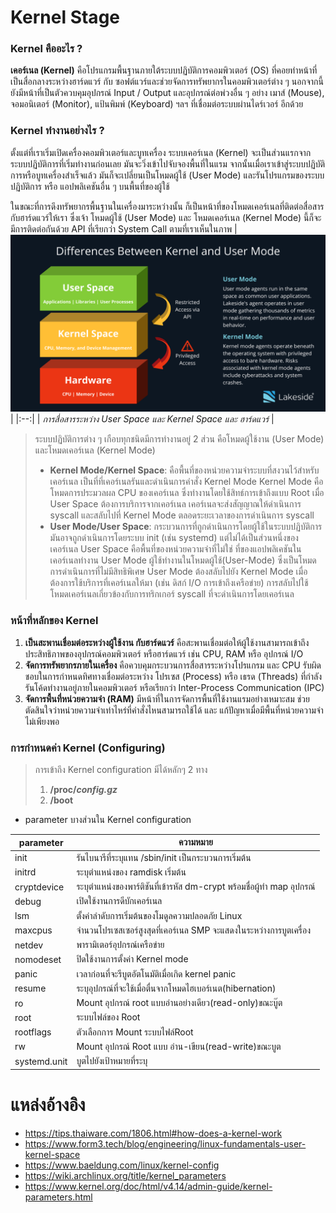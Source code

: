 # Kernel Stage
### Kernel คืออะไร ?
**เคอร์เนล (Kernel)** คือโปรแกรมพื้นฐานภายใต้ระบบปฏิบัติการคอมพิวเตอร์ (OS) ที่คอยทำหน้าที่เป็นสื่อกลางระหว่างฮาร์ดแวร์ กับ ซอฟต์แวร์และช่วยจัดการทรัพยากรในคอมพิวเตอร์ต่าง ๆ 
นอกจากนี้ยังมีหน้าที่เป็นตัวควบคุมอุปกรณ์ Input / Output และอุปกรณ์ต่อพ่วงอื่น ๆ อย่าง เมาส์ (Mouse), จอมอนิเตอร์ (Monitor), แป้นพิมพ์ (Keyboard) ฯลฯ ที่เชื่อมต่อระบบผ่านไดร์เวอร์ อีกด้วย
### Kernel ทำงานอย่างไร ?
ตั้งแต่ที่เราเริ่มเปิดเครื่องคอมพิวเตอร์และบูทเครื่อง ระบบเคอร์เนล (Kernel) จะเป็นส่วนแรกจากระบบปฏิบัติการที่เริ่มทำงานก่อนเลย มันจะวิ่งเข้าไปจับจองพื้นที่ในแรม จากนั้นเมื่อเราเข้าสู่ระบบปฏิบัติการหรือบูทเครื่องสำเร็จแล้ว มันก็จะเปลี่ยนเป็นโหมดผู้ใช้ (User Mode) และรันโปรแกรมของระบบปฏิบัติการ หรือ แอปพลิเคชันอื่น ๆ บนพื้นที่ของผู้ใช้

ในขณะที่การดึงทรัพยากรพื้นฐานในเครื่องมาระหว่างนั้น ก็เป็นหน้าที่ของโหมดเคอร์เนลที่ติดต่อสื่อสารกับฮาร์ดแวร์ให้เรา ซึ่งเจ้า โหมดผู้ใช้ (User Mode) และ โหมดเคอร์เนล (Kernel Mode) นี้ก็จะมีการติดต่อกันด้วย API ที่เรียกว่า System Call ตามที่เราเห็นในภาพ
| ![windows-boot-screen-bios.jpg](../../Assets/BootProcess-SS/User-Kernel_Space.png) | 
|:--:| 
| *การสื่อสารระหว่าง User Space และ Kernel Space และ ฮาร์ดแวร์* |

> ระบบปฏิบัติการต่าง ๆ เกือบทุกชนิดมีการทำงานอยู่ 2 ส่วน คือโหมดผู้ใช้งาน (User Mode) และโหมดเคอร์เนล (Kernel Mode)
> - **Kernel Mode/Kernel Space**: คือพื้นที่ของหน่วยความจำระบบที่สงวนไว้สำหรับเคอร์เนล เป็นที่ที่เคอร์เนลรันและดำเนินการคำสั่ง Kernel Mode
> Kernel Mode คือโหมดการประมวลผล CPU ของเคอร์เนล ซึ่งทำงานโดยใช้สิทธ์การเข้าถึงแบบ Root
> เมื่อ User Space ต้องการบริการจากเคอร์เนล เคอร์เนลจะส่งสัญญาณให้ดำเนินการ syscall และสลับไปที่ Kernel Mode ตลอดระยะเวลาของการดำเนินการ syscall
> - **User Mode/User Space**: กระบวนการที่ถูกดำเนินการโดยผู้ใช้ในระบบปฏิบัติการ  มันอาจถูกดำเนินการโดยระบบ init (เช่น systemd) แต่ไม่ได้เป็นส่วนหนึ่งของเคอร์เนล
> User Space คือพื้นที่ของหน่วยความจำที่ไม่ใช่ ที่ของแอปพลิเคชันในเคอร์เนลทำงาน
> User Mode ผู้ใช้ทำงานในโหมดผู้ใช้(User-Mode) ซึ่งเป็นโหมดการดำเนินการที่ไม่มีสิทธิพิเศษ
> User Mode ต้องสลับไปยัง Kernel Mode เมื่อต้องการใช้บริการที่เคอร์เนลให้มา (เช่น ดิสก์ I/O การเข้าถึงเครือข่าย) การสลับไปใช้โหมดเคอร์เนลเกี่ยวข้องกับการทริกเกอร์ syscall ที่จะดำเนินการโดยเคอร์เนล 

### หน้าที่หลักของ Kernel
1.  **เป็นสะพานเชื่อมต่อระหว่างผู้ใช้งาน กับฮาร์ดแวร์** คือสะพานเชื่อมต่อให้ผู้ใช้งานสามารถเข้าถึงประสิทธิภาพของอุปกรณ์คอมพิวเตอร์ หรือฮาร์ดแวร์ เช่น  CPU, RAM หรือ อุปกรณ์ I/O
2. **จัดการทรัพยากรภายในเครื่อง** คือควบคุมกระบวนการสื่อสารระหว่างโปรแกรม และ CPU รับผิดชอบในการกำหนดทิศทางเชื่อมต่อระหว่าง โปรเซส (Process) หรือ เธรด (Threads) ที่กำลังรันโค้ดทำงานอยู่ภายในคอมพิวเตอร์ หรือเรียกว่า Inter-Process Communication (IPC)
3. **จัดการพื้นที่หน่วยความจำ (RAM)** มีหน้าที่ในการจัดการพื้นที่ใช้งานแรมอย่างเหมาะสม ช่วยตัดสินใจว่าหน่วยความจำเท่าไหร่ที่คำสั่งไหนสามารถใช้ได้ และ แก้ปัญหาเมื่อมีพื้นที่หน่วยความจำไม่เพียงพอ
### การกำหนดค่า Kernel (Configuring)
> การเข้าถึง Kernel configuration มีได้หลักๆ 2 ทาง
> 1. **/proc/_config.gz_**
>  2. **/boot**

- parameter บางส่วนใน Kernel configuration

|parameter|ความหมาย|
|  --------  |  -------  |
| init | รันไบนารีที่ระบุแทน /sbin/init เป็นกระบวนการเริ่มต้น |
| initrd | ระบุตำแหน่งของ ramdisk เริ่มต้น |
| cryptdevice | ระบุตำแหน่งของพาร์ติชันที่เข้ารหัส dm-crypt พร้อมชื่อผู้ทำ map อุปกรณ์ |
| debug |เปิดใช้งานการดีบักเคอร์เนล|
| lsm | ตั้งค่าลำดับการเริ่มต้นของโมดูลความปลอดภัย Linux|
| maxcpus |จำนวนโปรเซสเซอร์สูงสุดที่เคอร์เนล SMP จะแสดงในระหว่างการบูตเครื่อง|
| netdev |พารามิเตอร์อุปกรณ์เครือข่าย|
| nomodeset |ปิดใช้งานการตั้งค่า Kernel mode|
| panic |เวลาก่อนที่จะรีบูตอัตโนมัติเมื่อเกิด kernel panic|
| resume |ระบุอุปกรณ์ที่จะใช้เมื่อตื่นจากโหมดไฮเบอร์เนต(hibernation)|
| ro | Mount อุปกรณ์ root แบบอ่านอย่างเดียว(read-only)ขณะบู๊ต|
| root | ระบบไฟล์ของ Root |
| rootflags |ตัวเลือกการ Mount ระบบไฟล์Root|
| rw |Mount อุปกรณ์ Root แบบ อ่าน-เขียน(read-write)ขณะบูต|
| systemd.unit |บูตไปยังเป้าหมายที่ระบุ|


# แหล่งอ้างอิง
- https://tips.thaiware.com/1806.html#how-does-a-kernel-work
- https://www.form3.tech/blog/engineering/linux-fundamentals-user-kernel-space
- https://www.baeldung.com/linux/kernel-config
- https://wiki.archlinux.org/title/kernel_parameters
- https://www.kernel.org/doc/html/v4.14/admin-guide/kernel-parameters.html
